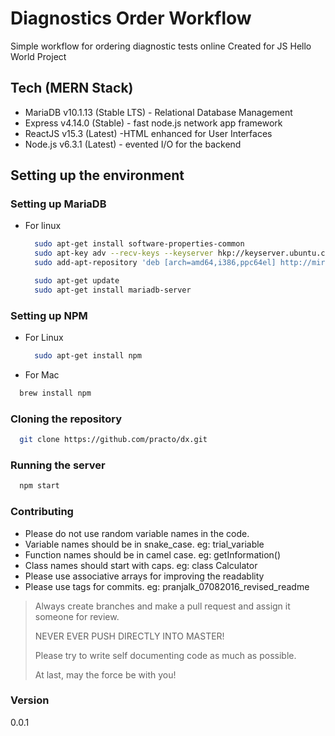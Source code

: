# Diagnostics Order Workflow
Simple workflow for ordering diagnostic tests online
Created for JS Hello World Project

## Tech (MERN Stack)
  - MariaDB v10.1.13 (Stable LTS) - Relational Database Management
  - Express v4.14.0 (Stable) - fast node.js network app framework
  - ReactJS v15.3 (Latest) -HTML enhanced for User Interfaces
  - Node.js v6.3.1 (Latest) - evented I/O for the backend

## Setting up the environment

### Setting up MariaDB
  - For linux
  
    ```bash
      sudo apt-get install software-properties-common
      sudo apt-key adv --recv-keys --keyserver hkp://keyserver.ubuntu.com:80 0xcbcb082a1bb943db
      sudo add-apt-repository 'deb [arch=amd64,i386,ppc64el] http://mirror.fibergrid.in/mariadbrepo/10.1/ubuntu trusty main'
    ```
    ```bash
      sudo apt-get update
      sudo apt-get install mariadb-server
    ```  

### Setting up NPM
  - For Linux

    ```bash
      sudo apt-get install npm
    ```
  - For Mac

  ```bash
    brew install npm
  ```
  
### Cloning the repository
  
  ```bash
    git clone https://github.com/practo/dx.git
  ```
  
### Running the server
  
  ```bash
    npm start
  ```
  
### Contributing
- Please do not use random variable names in the code.
- Variable names should be in snake_case. eg: trial_variable
- Function names should be in camel case. eg: getInformation()
- Class names should start with caps. eg: class Calculator
- Please use associative arrays for improving the readablity
- Please use tags for commits. eg: pranjalk_07082016_revised_readme

> Always create branches and make a  pull request and assign it someone for review.
>
> NEVER EVER PUSH DIRECTLY INTO MASTER!
>
> Please try to write self documenting code as much as possible.
>
> At last, may the force be with you!

### Version
0.0.1
